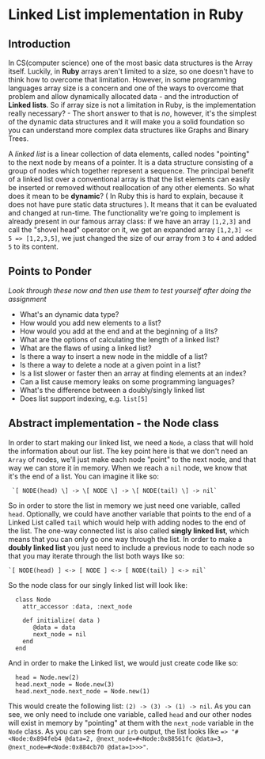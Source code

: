 # Linked List implementation in Ruby
<!-- *Estimated Time: 1 hr* -->

## Introduction

In CS(computer science) one of the most basic data structures is the Array itself. Luckily, in **Ruby** arrays aren't limited to a size,
so one doesn't have to think how to overcome that limitation. However, in some programming languages array size is a concern and one of the ways to overcome that problem and allow dynamically allocated data - and the introduction of **Linked lists**. So if array size is not a limitation in Ruby, is the implementation really necessary? - The short answer to that is *no*, however, it's the simplest of the dynamic data structures and it will make you a solid foundation so you can understand more complex data structures like Graphs and Binary Trees.

A *linked list* is a linear collection of data elements, called nodes "pointing" to the next node by means of a pointer. It is a data structure consisting of a group of nodes which together represent a sequence. The principal benefit of a linked list over a conventional array is that the list elements can easily be inserted or removed without reallocation of any other elements. So what does it mean to be **dynamic**? ( In Ruby this is hard to explain, because it does not have pure static data structures ). It means that it can be evaluated and changed at run-time. The functionality we're going to implement is already present in our famous array class: if we have an array `[1,2,3]` and call the "shovel head" operator on it, we get an expanded array `[1,2,3] << 5 => [1,2,3,5]`, we just changed the size of our array from `3` to `4` and added `5` to its content. 

## Points to Ponder
*Look through these now and then use them to test yourself after doing the assignment*

* What's an dynamic data type?
* How would you add new elements to a list?
* How would you add at the end and at the beginning of a lits?
* What are the options of calculating the length of a linked list?
* What are the flaws of using a linked list?
* Is there a way to insert a new node in the middle of a list?
* Is there a way to delete a node at a given point in a list?
* Is a list slower or faster then an array at finding elements at an index?
* Can a list cause memory leaks on some programming languages?
* What's the difference between a doubly/singly linked list
* Does list support indexing, e.g. `list[5]`

## Abstract implementation - the Node class
In order to start making our linked list, we need a `Node`, a class that will hold the information about our list. The key point here is that we don't need an `Array` of nodes, we'll just make each node "point" to the next node, and that way we can store it in memory. When we reach a `nil` node, we know that it's the end of a list. You can imagine it like so:

	 `[ NODE(head) \] -> \[ NODE \] -> \[ NODE(tail) \] -> nil`
 
So in order to store the list in memory we just need one variable, called `head`. Optionally, we could have another variable that points to the end of a Linked List called `tail` which would help with adding nodes to the end of the list. The one-way connected list is also called **singly linked list**, which means that you can only go one way through the list. In order to make a **doubly linked list** you just need to include a previous node to each node so that you may iterate through the list both ways like so:
	
	`[ NODE(head) ] <-> [ NODE ] <-> [ NODE(tail) ] <-> nil`

So the node class for our singly linked list will look like:
```language-ruby
  class Node
    attr_accessor :data, :next_node
    
    def initialize( data )
       @data = data
       next_node = nil
    end
  end

```
And in order to make the Linked list, we would just create code like so:
```language-ruby
  head = Node.new(2)
  head.next_node = Node.new(3)
  head.next_node.next_node = Node.new(1)
```
This would create the following list: `(2) -> (3) -> (1) -> nil`. As you can see, we only need to include one variable, called `head` and our other nodes will exist in memory by "pointing" at them with the `next_node` variable in the `Node` class. As you can see from our `irb` output, the list looks like ` => "#<Node:0x894feb4 @data=2, @next_node=#<Node:0x88561fc @data=3, @next_node=#<Node:0x884cb70 @data=1>>>" `.
